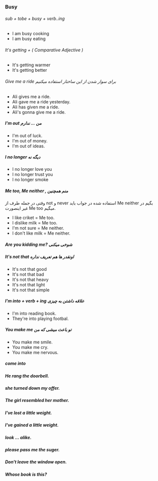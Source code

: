 ### Busy
###### sub + tobe + busy + verb..ing
- I am busy cooking
- I am busy eating


###### It's getting + ( Comparative Adjective )
- It's getting warmer
- It's getting better

###### Give me a ride برای سوار شدن از این ساختار استفاده میکنیم
- Ali gives me a ride.
- Ali gave me a ride yesterday.
- Ali has given me a ride.
- Ali's gonna give me a ride.

##### I'm out من ... ندارم
- I'm out of luck.
- I'm out of money.
- I'm out of ideas.

##### I no longer دیگه نه
-  I no longer love you
-  I no longer trust you
-  I no longer smoke

##### Me too, Me neither , منم همچنین
وقتی در جمله طرف از not و never استفاده شده در جواب باید Me neither بگیم در غیر اینصورت Me too میگیم.
- I like criket =  Me too.
- I dislike milk =  Me too.
- I'm not sure = Me neither.
- I don't like milk = Me neither.

##### Are you kidding me? شوخی میکنی

##### It's not that اونقدر ها هم تعریف نداره
-  It's not that good
-  It's not that bad
-  It's not that heavy
-  It's not that light
-  It's not that simple

##### I'm into + verb + ing علاقه داشتن به چیزی
- I'm into reading book.
- They're into playing footbal.

##### You make me تو باعث میشی که من
- You make me smile.
- You make me cry.
- You make me nervous.

##### come into
##### He rang the doorbell.
##### she turned down my offer.
##### The girl resembled her mother.
##### I've lost a little weight.
##### I've gained a little weight.
##### look ... alike.
##### please pass me the suger.
##### Don't leave the window open.
##### Whose book is this?
